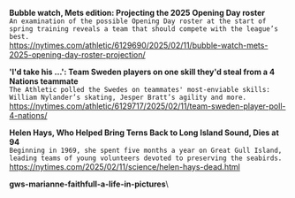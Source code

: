 **Bubble watch, Mets edition: Projecting the 2025 Opening Day roster**\
`An examination of the possible Opening Day roster at the start of spring training reveals a team that should compete with the league’s best.`\
https://nytimes.com/athletic/6129690/2025/02/11/bubble-watch-mets-2025-opening-day-roster-projection/

**'I'd take his …': Team Sweden players on one skill they'd steal from a 4 Nations teammate**\
`The Athletic polled the Swedes on teammates' most-enviable skills: William Nylander’s skating, Jesper Bratt’s agility and more.`\
https://nytimes.com/athletic/6129717/2025/02/11/team-sweden-player-poll-4-nations/

**Helen Hays, Who Helped Bring Terns Back to Long Island Sound, Dies at 94**\
`Beginning in 1969, she spent five months a year on Great Gull Island, leading teams of young volunteers devoted to preserving the seabirds.`\
https://nytimes.com/2025/02/11/science/helen-hays-dead.html

**gws-marianne-faithfull-a-life-in-pictures**\
